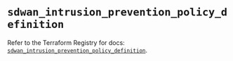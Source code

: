 # `sdwan_intrusion_prevention_policy_definition`

Refer to the Terraform Registry for docs: [`sdwan_intrusion_prevention_policy_definition`](https://registry.terraform.io/providers/ciscodevnet/sdwan/0.8.0/docs/resources/intrusion_prevention_policy_definition).
